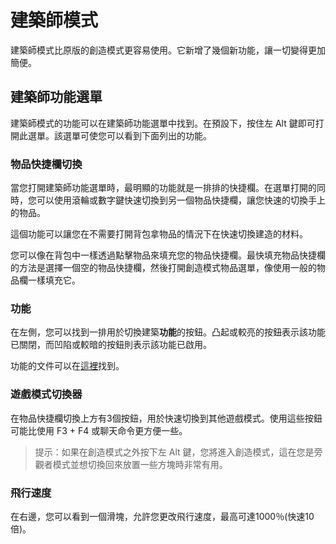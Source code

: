 # 建築師模式
建築師模式比原版的創造模式更容易使用。它新增了幾個新功能，讓一切變得更加簡便。

## 建築師功能選單
建築師模式的功能可以在建築師功能選單中找到。在預設下，按住左 Alt 鍵即可打開此選單。該選單可使您可以看到下面列出的功能。

### 物品快捷欄切換
當您打開建築師功能選單時，最明顯的功能就是一排排的快捷欄。在選單打開的同時，您可以使用滾輪或數字鍵快速切換到另一個物品快捷欄，讓您快速的切換手上的物品。

這個功能可以讓您在不需要打開背包拿物品的情況下在快速切換建造的材料。

您可以像在背包中一樣透過點擊物品來填充您的物品快捷欄。最快填充物品快捷欄的方法是選擇一個空的物品快捷欄，然後打開創造模式物品選單，像使用一般的物品欄一樣填充它。

### 功能
在左側，您可以找到一排用於切換建築**功能**的按鈕。凸起或較亮的按鈕表示該功能已關閉，而凹陷或較暗的按鈕則表示該功能已啟用。

功能的文件可以在[這裡](/capabilities/intro.md)找到。

### 遊戲模式切換器
在物品快捷欄切換上方有3個按鈕，用於快速切換到其他遊戲模式。使用這些按鈕可能比使用 F3 + F4 或聊天命令更方便一些。

> 提示：如果在創造模式之外按下左 Alt 鍵，您將進入創造模式，這在您是旁觀者模式並想切換回來放置一些方塊時非常有用。

### 飛行速度
在右邊，您可以看到一個滑塊，允許您更改飛行速度，最高可達1000％(快速10倍)。